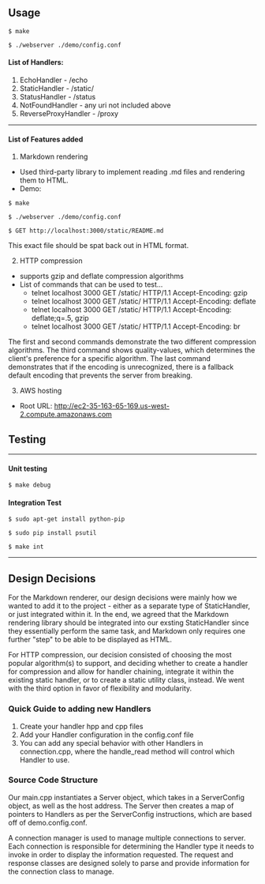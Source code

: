 ## Usage

`$ make`

`$ ./webserver ./demo/config.conf`


#### List of Handlers:

1. EchoHandler - /echo
2. StaticHandler - /static/
3. StatusHandler - /status
4. NotFoundHandler - any uri not included above
5. ReverseProxyHandler - /proxy

---

#### List of Features added

1. Markdown rendering
  * Used third-party library to implement reading .md files and rendering them to HTML.
  * Demo:

  `$ make`

  `$ ./webserver ./demo/config.conf`

  `$ GET http://localhost:3000/static/README.md`

This exact file should be spat back out in HTML format.

2. HTTP compression
  * supports gzip and deflate compression algorithms
  * List of commands that can be used to test...
    * telnet localhost 3000
      GET /static/ HTTP/1.1
      Accept-Encoding: gzip
    * telnet localhost 3000
      GET /static/ HTTP/1.1
      Accept-Encoding: deflate
    * telnet localhost 3000
      GET /static/ HTTP/1.1
      Accept-Encoding: deflate;q=.5, gzip
    * telnet localhost 3000
      GET /static/ HTTP/1.1
      Accept-Encoding: br

  The first and second commands demonstrate the two different
  compression algorithms. The third command shows quality-values,
  which determines the client's preference for a specific algorithm.
  The last command demonstrates that if the encoding is unrecognized,
  there is a fallback default encoding that prevents the server from
  breaking.

3. AWS hosting
  * Root URL: http://ec2-35-163-65-169.us-west-2.compute.amazonaws.com

## Testing
---
#### Unit testing

`$ make debug`

#### Integration Test


`$ sudo apt-get install python-pip`

`$ sudo pip install psutil`

`$ make int`

---

## Design Decisions

For the Markdown renderer, our design decisions were mainly
how we wanted to add it to the project - either as a
separate type of StaticHandler, or just integrated within it.
In the end, we agreed that the Markdown rendering library should be
integrated into our exsting StaticHandler since they essentially
perform the same task, and Markdown only requires one further "step"
to be able to be displayed as HTML.

For HTTP compression, our decision consisted of choosing the
most popular algorithm(s) to support, and deciding whether to
create a handler for compression and allow for handler chaining,
integrate it within the existing static handler, or to create a
static utility class, instead. We went with the third option in favor of flexibility and modularity.


### Quick Guide to adding new Handlers

1. Create your handler hpp and cpp files
2. Add your Handler configuration in the config.conf file
3. You can add any special behavior with other Handlers in connection.cpp, where
the handle_read method will control which Handler to use.

### Source Code Structure

Our main.cpp instantiates a Server object, which takes in a ServerConfig object,
as well as the host address. The Server then creates a map of pointers to Handlers
as per the ServerConfig instructions, which are based off of demo.config.conf.

A connection manager is used to manage multiple connections to server. Each
connection is responsible for determining the Handler type it needs to invoke
in order to display the information requested. The request and response classes
are designed solely to parse and provide information for the connection class to manage.
